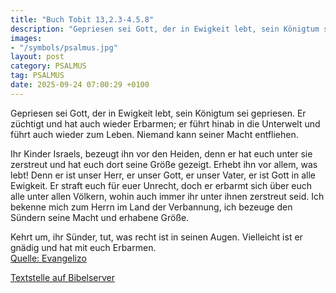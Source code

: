 ```yaml
---
title: "Buch Tobit 13,2.3-4.5.8"
description: "Gepriesen sei Gott, der in Ewigkeit lebt, sein Königtum sei gepriesen. Er züchtigt und hat auch wieder Erbarmen; er führt hinab in die Unterwelt und führt auch wieder zum Leben. Niemand kann seiner Macht entfliehen.  Ihr Kinder Israels, bezeugt ihn vor den Heiden, denn er ha...."
images:
- "/symbols/psalmus.jpg"
layout: post
category: PSALMUS
tag: PSALMUS
date: 2025-09-24 07:00:29 +0100
---
```

Gepriesen sei Gott, der in Ewigkeit lebt,
sein Königtum sei gepriesen.
Er züchtigt und hat auch wieder Erbarmen;
er führt hinab in die Unterwelt
und führt auch wieder zum Leben.
Niemand kann seiner Macht entfliehen.

Ihr Kinder Israels, bezeugt ihn vor den Heiden, denn er hat euch unter sie zerstreut
und hat euch dort seine Größe gezeigt.<!--more--> Erhebt ihn vor allem, was lebt! Denn er ist unser Herr, er unser Gott, er unser Vater, er ist Gott in alle Ewigkeit.
Er straft euch für euer Unrecht, doch er erbarmt sich über euch alle unter allen Völkern, wohin auch immer ihr unter ihnen zerstreut seid.
Ich bekenne mich zum Herrn im Land der Verbannung,
ich bezeuge den Sündern seine Macht und erhabene Größe.

Kehrt um, ihr Sünder, tut, was recht ist in seinen Augen.
Vielleicht ist er gnädig und hat mit euch Erbarmen.<br>
[Quelle: Evangelizo](https://evangeliumtagfuertag.org/DE/gospel)

[Textstelle auf Bibelserver](https://www.bibleserver.com/EU/ps13,2.3-4.5.8)
